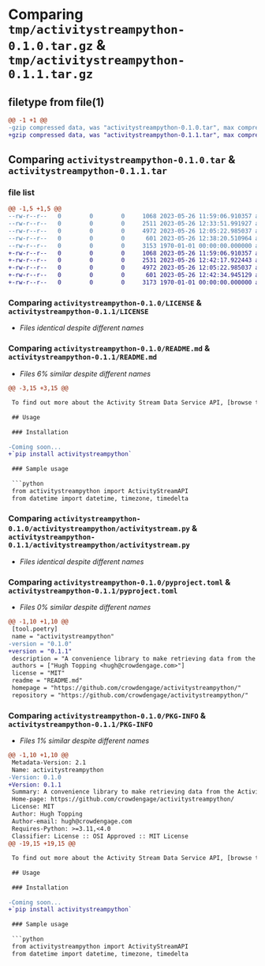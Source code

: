 # Comparing `tmp/activitystreampython-0.1.0.tar.gz` & `tmp/activitystreampython-0.1.1.tar.gz`

## filetype from file(1)

```diff
@@ -1 +1 @@
-gzip compressed data, was "activitystreampython-0.1.0.tar", max compression
+gzip compressed data, was "activitystreampython-0.1.1.tar", max compression
```

## Comparing `activitystreampython-0.1.0.tar` & `activitystreampython-0.1.1.tar`

### file list

```diff
@@ -1,5 +1,5 @@
--rw-r--r--   0        0        0     1068 2023-05-26 11:59:06.910357 activitystreampython-0.1.0/LICENSE
--rw-r--r--   0        0        0     2511 2023-05-26 12:33:51.991927 activitystreampython-0.1.0/README.md
--rw-r--r--   0        0        0     4972 2023-05-26 12:05:22.985037 activitystreampython-0.1.0/activitystreampython/activitystream.py
--rw-r--r--   0        0        0      601 2023-05-26 12:38:20.510964 activitystreampython-0.1.0/pyproject.toml
--rw-r--r--   0        0        0     3153 1970-01-01 00:00:00.000000 activitystreampython-0.1.0/PKG-INFO
+-rw-r--r--   0        0        0     1068 2023-05-26 11:59:06.910357 activitystreampython-0.1.1/LICENSE
+-rw-r--r--   0        0        0     2531 2023-05-26 12:42:17.922443 activitystreampython-0.1.1/README.md
+-rw-r--r--   0        0        0     4972 2023-05-26 12:05:22.985037 activitystreampython-0.1.1/activitystreampython/activitystream.py
+-rw-r--r--   0        0        0      601 2023-05-26 12:42:34.945129 activitystreampython-0.1.1/pyproject.toml
+-rw-r--r--   0        0        0     3173 1970-01-01 00:00:00.000000 activitystreampython-0.1.1/PKG-INFO
```

### Comparing `activitystreampython-0.1.0/LICENSE` & `activitystreampython-0.1.1/LICENSE`

 * *Files identical despite different names*

### Comparing `activitystreampython-0.1.0/README.md` & `activitystreampython-0.1.1/README.md`

 * *Files 6% similar despite different names*

```diff
@@ -3,15 +3,15 @@
 
 To find out more about the Activity Stream Data Service API, [browse the Swagger documentation](https://api.activitystream.com/api/v1/swagger-ui/index.html).
 
 ## Usage
 
 ### Installation
 
-Coming soon...
+`pip install activitystreampython`
 
 ### Sample usage
 
 ```python
 from activitystreampython import ActivityStreamAPI
 from datetime import datetime, timezone, timedelta
```

### Comparing `activitystreampython-0.1.0/activitystreampython/activitystream.py` & `activitystreampython-0.1.1/activitystreampython/activitystream.py`

 * *Files identical despite different names*

### Comparing `activitystreampython-0.1.0/pyproject.toml` & `activitystreampython-0.1.1/pyproject.toml`

 * *Files 0% similar despite different names*

```diff
@@ -1,10 +1,10 @@
 [tool.poetry]
 name = "activitystreampython"
-version = "0.1.0"
+version = "0.1.1"
 description = "A convenience library to make retrieving data from the Activity Stream Data Service API easier"
 authors = ["Hugh Topping <hugh@crowdengage.com>"]
 license = "MIT"
 readme = "README.md"
 homepage = "https://github.com/crowdengage/activitystreampython/"
 repository = "https://github.com/crowdengage/activitystreampython/"
```

### Comparing `activitystreampython-0.1.0/PKG-INFO` & `activitystreampython-0.1.1/PKG-INFO`

 * *Files 1% similar despite different names*

```diff
@@ -1,10 +1,10 @@
 Metadata-Version: 2.1
 Name: activitystreampython
-Version: 0.1.0
+Version: 0.1.1
 Summary: A convenience library to make retrieving data from the Activity Stream Data Service API easier
 Home-page: https://github.com/crowdengage/activitystreampython/
 License: MIT
 Author: Hugh Topping
 Author-email: hugh@crowdengage.com
 Requires-Python: >=3.11,<4.0
 Classifier: License :: OSI Approved :: MIT License
@@ -19,15 +19,15 @@
 
 To find out more about the Activity Stream Data Service API, [browse the Swagger documentation](https://api.activitystream.com/api/v1/swagger-ui/index.html).
 
 ## Usage
 
 ### Installation
 
-Coming soon...
+`pip install activitystreampython`
 
 ### Sample usage
 
 ```python
 from activitystreampython import ActivityStreamAPI
 from datetime import datetime, timezone, timedelta
```

